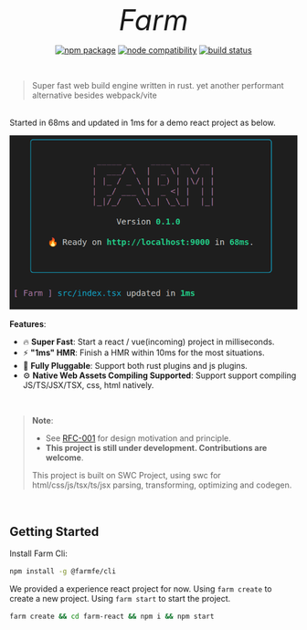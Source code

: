 <div style="text-align: center; font-size: 50px; font-style: italic;">Farm</div>

<p align="center">
  <a href="https://npmjs.com/package/@farmfe/core"><img src="https://img.shields.io/npm/v/@farmfe/core.svg" alt="npm package"></a>
  <a href="https://nodejs.org/en/about/releases/"><img src="https://img.shields.io/node/v/@farmfe/core.svg" alt="node compatibility"></a>
  <a href="https://github.com/farm-fe/farm/actions/workflows/rust-test.yaml"><img src="https://github.com/farm-fe/farm/actions/workflows/rust-test.yaml/badge.svg" alt="build status"></a>
</p>
<br/>

> Super fast web build engine written in rust. yet another performant alternative besides webpack/vite

<br />
Started in 68ms and updated in 1ms for a demo react project as below.

![img](./assets/performance.png)

**Features**:
* 🔥 **Super Fast**: Start a react / vue(incoming) project in milliseconds.
* ⚡ **"1ms" HMR**: Finish a HMR within 10ms for the most situations.
* 🧰 **Fully Pluggable**: Support both rust plugins and js plugins.
* ⚙️ **Native Web Assets Compiling Supported**: Support support compiling JS/TS/JSX/TSX, css, html natively.

<br/>

> **Note**:
>
> - See [RFC-001](https://github.com/farm-fe/rfcs/blob/main/rfcs/001-core-architecture/rfc.md#motivation) for design motivation and principle.
> - **This project is still under development. Contributions are welcome**.
>
> This project is built on SWC Project, using swc for html/css/js/tsx/ts/jsx parsing, transforming, optimizing and codegen.

<br/>

## Getting Started
Install Farm Cli:
```sh
npm install -g @farmfe/cli
```

We provided a experience react project for now. Using `farm create` to create a new project. Using `farm start` to start the project.

```sh
farm create && cd farm-react && npm i && npm start
```
